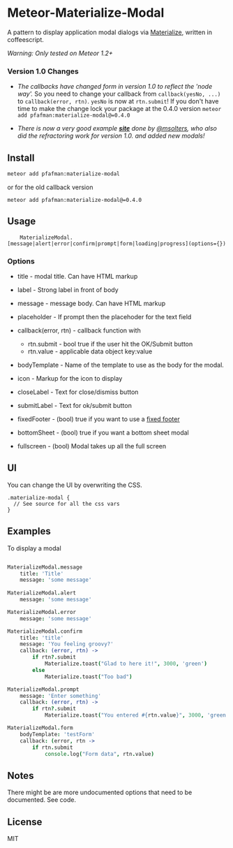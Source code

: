 Meteor-Materialize-Modal
========================

A pattern to display application modal dialogs via [Materialize](http://materializecss.com), written in coffeescript.

*Warning: Only tested on Meteor 1.2+*

### Version 1.0 Changes
* *The callbacks have changed form in version 1.0 to reflect the 'node way'.*  So you need to change your callback from `callback(yesNo, ...)` to `callback(error, rtn)`.  `yesNo` is now at `rtn.submit`!  If you don't have time to make the change lock your package at the 0.4.0 version `meteor add pfafman:materialize-modal@=0.4.0`

* *There is now a very good example [***site***](http://materializemodal.meteor.com) done by [*@msolters*](https://github.com/msolters), who also did the refractoring work for version 1.0. and added new modals!*

## Install

```bash
meteor add pfafman:materialize-modal
```

or for the old callback version

```
meteor add pfafman:materialize-modal@=0.4.0
```


## Usage

```
	MaterializeModal.[message|alert|error|confirm|prompt|form|loading|progress](options={})
```

### Options

* title - modal title. Can have HTML markup
* label - Strong label in front of body
* message - message body.  Can have HTML markup
* placeholder - If prompt then the placehoder for the text field
* callback(error, rtn) - callback function with 
	* rtn.submit - bool true if the user hit the OK/Submit button
	* rtn.value - applicable data object key:value
	

* bodyTemplate - Name of the template to use as the body for the modal.
* icon - Markup for the icon to display
* closeLabel - Text for close/dismiss button
* submitLabel - Text for ok/submit button
* fixedFooter - (bool) true if you want to use a [fixed footer](http://materializecss.com/modals.html#fixed-footer)
* bottomSheet - (bool) true if you want a bottom sheet modal
* fullscreen - (bool) Modal takes up all the full screen

## UI
You can change the UI by overwriting the CSS.

```
.materialize-modal {
  // See source for all the css vars
}
```

## Examples


To display a modal

```coffeescript

MaterializeModal.message
    title: 'Title'
    message: 'some message'
    
MaterializeModal.alert
    message: 'some message'

MaterializeModal.error
    message: 'some message'

MaterializeModal.confirm
    title: 'title'
    message: 'You feeling groovy?'
    callback: (error, rtn) ->
    	if rtn?.submit
    	    Materialize.toast("Glad to here it!", 3000, 'green')
    	else
    		Materialize.toast("Too bad")

MaterializeModal.prompt
	message: 'Enter something'
	callback: (error, rtn) ->
		if rtn?.submit
			Materialize.toast("You entered #{rtn.value}", 3000, 'green')

MaterializeModal.form
	bodyTemplate: 'testForm'
	callback: (error, rtn ->
		if rtn.submit
			console.log("Form data", rtn.value)         
```	


## Notes

There might be are more undocumented options that need to be documented.  See code.

## License
MIT

